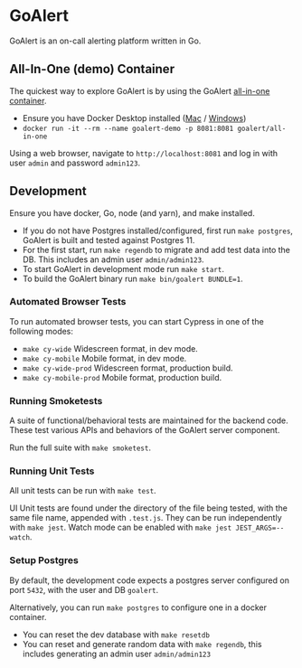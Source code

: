 # GoAlert

GoAlert is an on-call alerting platform written in Go.

## All-In-One (demo) Container

The quickest way to explore GoAlert is by using the GoAlert [all-in-one container](https://hub.docker.com/r/goalert/all-in-one).

- Ensure you have Docker Desktop installed ([Mac](https://docs.docker.com/docker-for-mac/release-notes/) / [Windows](https://docs.docker.com/docker-for-windows/release-notes/))
- `docker run -it --rm --name goalert-demo -p 8081:8081 goalert/all-in-one`

Using a web browser, navigate to `http://localhost:8081` and log in with user `admin` and password `admin123`.

## Development

Ensure you have docker, Go, node (and yarn), and make installed.

- If you do not have Postgres installed/configured, first run `make postgres`, GoAlert is built and tested against Postgres 11.
- For the first start, run `make regendb` to migrate and add test data into the DB. This includes an admin user `admin/admin123`.
- To start GoAlert in development mode run `make start`.
- To build the GoAlert binary run `make bin/goalert BUNDLE=1`.

### Automated Browser Tests

To run automated browser tests, you can start Cypress in one of the following modes:

- `make cy-wide` Widescreen format, in dev mode.
- `make cy-mobile` Mobile format, in dev mode.
- `make cy-wide-prod` Widescreen format, production build.
- `make cy-mobile-prod` Mobile format, production build.

### Running Smoketests

A suite of functional/behavioral tests are maintained for the backend code. These test various APIs and behaviors
of the GoAlert server component.

Run the full suite with `make smoketest`.

### Running Unit Tests

All unit tests can be run with `make test`.

UI Unit tests are found under the directory of the file being tested, with the same file name, appended with `.test.js`. They can be run independently with `make jest`. Watch mode can be enabled with `make jest JEST_ARGS=--watch`.

### Setup Postgres

By default, the development code expects a postgres server configured on port `5432`, with the user and DB `goalert`.

Alternatively, you can run `make postgres` to configure one in a docker container.

- You can reset the dev database with `make resetdb`
- You can reset and generate random data with `make regendb`, this includes generating an admin user `admin/admin123`
